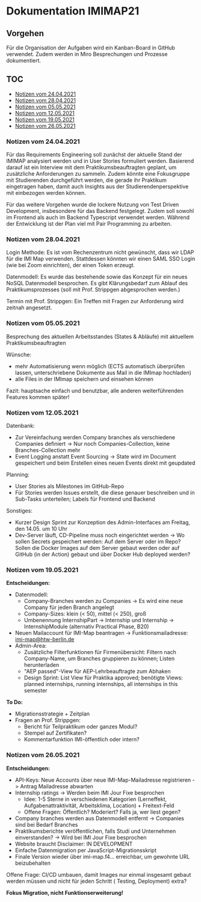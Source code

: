 # Dokumentation IMIMAP21

## Vorgehen

Für die Organisation der Aufgaben wird ein Kanban-Board in GitHub verwendet. Zudem werden in Miro Besprechungen und
Prozesse dokumentiert.

## TOC

* [Notizen vom 24.04.2021](#notizen-vom-24042021)
* [Notizen vom 28.04.2021](#notizen-vom-28042021)
* [Notizen vom 05.05.2021](#notizen-vom-05052021)
* [Notizen vom 12.05.2021](#notizen-vom-12052021)
* [Notizen vom 19.05.2021](#notizen-vom-19052021)
* [Notizen vom 26.05.2021](#notizen-vom-26052021)

### Notizen vom 24.04.2021

Für das Requirements Engineering soll zunächst der aktuelle Stand der IMIMAP analysiert werden und in User Stories
formuliert werden. Basierend darauf ist ein Interview mit dem Praktikumsbeauftragten geplant, um zusätzliche
Anforderungen zu sammeln. Zudem könnte eine Fokusgruppe mit Studierenden durchgeführt werden, die gerade ihr Praktikum
eingetragen haben, damit auch Insights aus der Studierendenperspektive mit einbezogen werden können.

Für das weitere Vorgehen wurde die lockere Nutzung von Test Driven Development, insbesondere für das Backend festgelegt.
Zudem soll sowohl im Frontend als auch im Backend Typescript verwendet werden. Während der Entwicklung ist der Plan viel
mit Pair Programming zu arbeiten.

### Notizen vom 28.04.2021

Login Methode:
Es ist vom Rechenzentrum nicht gewünscht, dass wir LDAP für die IMI Map verwenden.
Stattdessen könnten wir einen SAML SSO Login (wie bei Zoom einrichten), der einen Token erzeugt.

Datenmodell:
Es wurde das bestehende sowie das Konzept für ein neues NoSQL Datenmodell besprochen.
Es gibt Klärungsbedarf zum Ablauf des Praktikumsprozesses (soll mit Prof. Strippgen abgesprochen werden.)

Termin mit Prof. Strippgen:
Ein Treffen mit Fragen zur Anforderung wird zeitnah angesetzt.

### Notizen vom 05.05.2021

Besprechung des aktuellen Arbeitsstandes (States & Abläufe) mit aktuellem Praktikumsbeauftragten

Wünsche:
- mehr Automatisierung wenn möglich (ECTS automatisch überprüfen lassen, unterschriebene Dokumente aus Mail in die IMImap hochladen)
- alle Files in der IMImap speichern und einsehen können

Fazit:
hauptsache einfach und benutzbar, alle anderen weiterführenden Features kommen später!

### Notizen vom 12.05.2021

Datenbank:
- Zur Vereinfachung werden Company branches als verschiedene Companies definiert -> Nur noch Companies-Collection, keine Branches-Collection mehr
- Event Logging anstatt Event Sourcing -> State wird im Document gespeichert und beim Erstellen eines neuen Events
  direkt mit geupdated

Planning:

- User Stories als Milestones im GitHub-Repo
- Für Stories werden Issues erstellt, die diese genauer beschreiben und in Sub-Tasks unterteilen; Labels für Frontend
  und Backend

Sonstiges:

- Kurzer Design Sprint zur Konzeption des Admin-Interfaces am Freitag, den 14.05. um 10 Uhr
- Dev-Server läuft, CD-Pipeline muss noch eingerichtet werden -> Wo sollen Secrets gespeichert werden: Auf dem Server
  oder im Repo? Sollen die Docker Images auf dem Server gebaut werden oder auf GitHub (in der Action) gebaut und über
  Docker Hub deployed werden?

### Notizen vom 19.05.2021

**Entscheidungen:**

- Datenmodell:
  - Company-Branches werden zu Companies -> Es wird eine neue Company für jeden Branch angelegt
  - Company-Sizes: klein (< 50), mittel (< 250), groß
  - Umbenennung InternshipPart -> Internship und Internship -> InternshipModule (alternativ Practical Phase, B20)
- Neuen Mailaccount für IMI-Map beantragen -> Funktionsmailadresse: imi-map@htw-berlin.de
- Admin-Area:
  - Zusätzliche Filterfunktionen für Firmenübersicht: Filtern nach Company-Name, um Branches gruppieren zu können;
    Listen herunterladen
  - "AEP passed"-View für AEP-Lehrbeauftragte zum Abhaken
  - Design Sprint: List View für Praktika approved; benötigte Views: planned internships, running internships, all
    internships in this semester

**To Do:**

- Migrationsstrategie + Zeitplan
- Fragen an Prof. Strippgen:
  - Bericht für Teilpraktikum oder ganzes Modul?
  - Stempel auf Zertifikaten?
  - Kommentarfunktion IMI-öffentlich oder intern?

### Notizen vom 26.05.2021

**Entscheidungen:**

- API-Keys: Neue Accounts über neue IMI-Map-Mailadresse registrieren -> Antrag Mailadresse abwarten
- Internship ratings -> Werden beim IMI Jour Fixe besprochen
  - Idee: 1-5 Sterne in verschiedenen Kategorien (Lerneffekt, Aufgabenattraktivität, Arbeitsklima, Location) +
    Freitext-Feld
  - Offene Fragen: Öffentlich? Moderiert? Falls ja, wer liest gegen?
- Company branches werden aus Datenmodell entfernt -> Companies sind bei Bedarf Branches
- Praktikumsberichte veröffentlichen, falls Studi und Unternehmen einverstanden? -> Wird bei IMI Jour Fixe besprochen
- Website braucht Disclaimer: IN DEVELOPMENT
- Einfache Datenmigration per JavaScript-Migrationsskript
- Finale Version wieder über imi-map.f4... erreichbar, um gewohnte URL beizubehalten

Offene Frage: CI/CD umbauen, damit Images nur einmal insgesamt gebaut werden müssen und nicht für jeden Schritt (
Testing, Deployment) extra?

**Fokus Migration, nicht Funktionserweiterung!**
